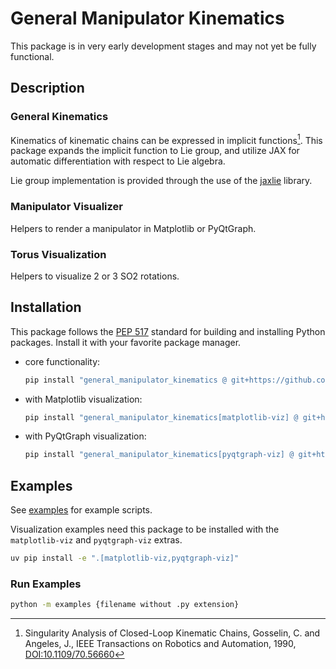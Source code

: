 # General Manipulator Kinematics

This package is in very early development stages and may not yet be fully functional.

## Description

### General Kinematics

Kinematics of kinematic chains can be expressed in implicit functions[^gosselinSingularityAnalysisClosedloop1990]. This package expands the implicit function to Lie group, and utilize JAX for automatic differentiation with respect to Lie algebra.

Lie group implementation is provided through the use of the [jaxlie](https://github.com/brentyi/jaxlie) library.

### Manipulator Visualizer

Helpers to render a manipulator in Matplotlib or PyQtGraph.

### Torus Visualization

Helpers to visualize 2 or 3 SO2 rotations.

## Installation

This package follows the [PEP 517](https://peps.python.org/pep-0517/) standard for building and installing Python packages. Install it with your favorite package manager.

- core functionality:
  ```bash
  pip install "general_manipulator_kinematics @ git+https://github.com/EzekielDaun/General-Manipulator-Kinematics.git"
  ```
- with Matplotlib visualization:
  ```bash
  pip install "general_manipulator_kinematics[matplotlib-viz] @ git+https://github.com/EzekielDaun/General-Manipulator-Kinematics.git"
  ```
- with PyQtGraph visualization:
  ```bash
  pip install "general_manipulator_kinematics[pyqtgraph-viz] @ git+https://github.com/EzekielDaun/General-Manipulator-Kinematics.git"
  ```

## Examples

See [examples](./examples/) for example scripts.

Visualization examples need this package to be installed with the `matplotlib-viz` and `pyqtgraph-viz` extras.

```bash
uv pip install -e ".[matplotlib-viz,pyqtgraph-viz]"
```

### Run Examples

```bash
python -m examples {filename without .py extension}
```

[^gosselinSingularityAnalysisClosedloop1990]: Singularity Analysis of Closed-Loop Kinematic Chains, Gosselin, C. and Angeles, J., IEEE Transactions on Robotics and Automation, 1990, [DOI:10.1109/70.56660](https://doi.org/10.1109/70.56660)
